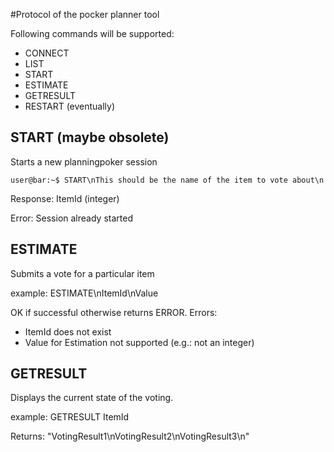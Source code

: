 #Protocol of the pocker planner tool

Following commands will be supported:

* CONNECT
* LIST
* START 
* ESTIMATE
* GETRESULT
* RESTART (eventually)

## START (maybe obsolete)
Starts a new planningpoker session

```code
user@bar:~$ START\nThis should be the name of the item to vote about\n
```
Response:
ItemId (integer)

Error: Session already started

## ESTIMATE
Submits a vote for a particular item

example: ESTIMATE\nItemId\nValue

OK if successful otherwise returns ERROR. 
Errors:

* ItemId does not exist
* Value for Estimation not supported (e.g.: not an integer)

## GETRESULT
Displays the current state of the voting.

example: GETRESULT ItemId

Returns: "VotingResult1\nVotingResult2\nVotingResult3\n"


 
 
 

